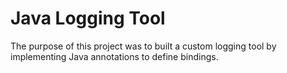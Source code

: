 # Java Logging Tool
The purpose of this project was to built a custom logging tool by implementing Java annotations to define bindings.
